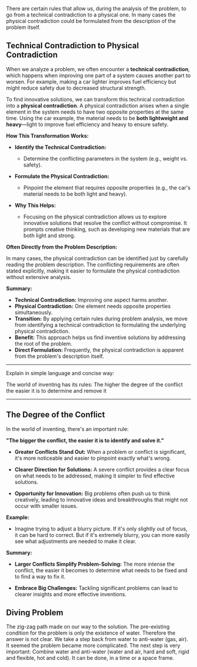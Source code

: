There are certain rules that allow us, during the analysis of the problem, to go from a technical contradiction to a physical one. In many cases the physical contradiction could be formulated from the description of the problem itself.

## Technical Contradiction to Physical Contradiction

When we analyze a problem, we often encounter a **technical contradiction**, which happens when improving one part of a system causes another part to worsen. For example, making a car lighter improves fuel efficiency but might reduce safety due to decreased structural strength.

To find innovative solutions, we can transform this technical contradiction into a **physical contradiction**. A physical contradiction arises when a single element in the system needs to have two opposite properties at the same time. Using the car example, the material needs to be **both lightweight and heavy**—light to improve fuel efficiency and heavy to ensure safety.

**How This Transformation Works:**

- **Identify the Technical Contradiction:**
  - Determine the conflicting parameters in the system (e.g., weight vs. safety).

- **Formulate the Physical Contradiction:**
  - Pinpoint the element that requires opposite properties (e.g., the car's material needs to be both light and heavy).

- **Why This Helps:**
  - Focusing on the physical contradiction allows us to explore innovative solutions that resolve the conflict without compromise. It prompts creative thinking, such as developing new materials that are both light and strong.

**Often Directly from the Problem Description:**

In many cases, the physical contradiction can be identified just by carefully reading the problem description. The conflicting requirements are often stated explicitly, making it easier to formulate the physical contradiction without extensive analysis.

**Summary:**

- **Technical Contradiction:** Improving one aspect harms another.
- **Physical Contradiction:** One element needs opposite properties simultaneously.
- **Transition:** By applying certain rules during problem analysis, we move from identifying a technical contradiction to formulating the underlying physical contradiction.
- **Benefit:** This approach helps us find inventive solutions by addressing the root of the problem.
- **Direct Formulation:** Frequently, the physical contradiction is apparent from the problem's description itself.

----

Explain in simple language and concise way:

The world of inventing has its rules: The higher the degree of the conflict the easier it is to determine and remove it

----

## The Degree of the Conflict

In the world of inventing, there's an important rule:

**"The bigger the conflict, the easier it is to identify and solve it."**

- **Greater Conflicts Stand Out:** When a problem or conflict is significant, it's more noticeable and easier to pinpoint exactly what's wrong.

- **Clearer Direction for Solutions:** A severe conflict provides a clear focus on what needs to be addressed, making it simpler to find effective solutions.

- **Opportunity for Innovation:** Big problems often push us to think creatively, leading to innovative ideas and breakthroughs that might not occur with smaller issues.

**Example:**

- Imagine trying to adjust a blurry picture. If it's only slightly out of focus, it can be hard to correct. But if it's extremely blurry, you can more easily see what adjustments are needed to make it clear.

**Summary:**

- **Larger Conflicts Simplify Problem-Solving:** The more intense the conflict, the easier it becomes to determine what needs to be fixed and to find a way to fix it.

- **Embrace Big Challenges:** Tackling significant problems can lead to clearer insights and more effective inventions.

## Diving Problem

The zig-zag path made on our way to the solution. The pre-existing condition for the problem is only the existence of water. Therefore the answer is not clear. We take a step back from water to anti-water (gas, air). It seemed the problem became more complicated. The next step is very important: Combine water and anti-water (water and air, hard and soft, rigid and flexible, hot and cold). It can be done, in a time or a space frame.
